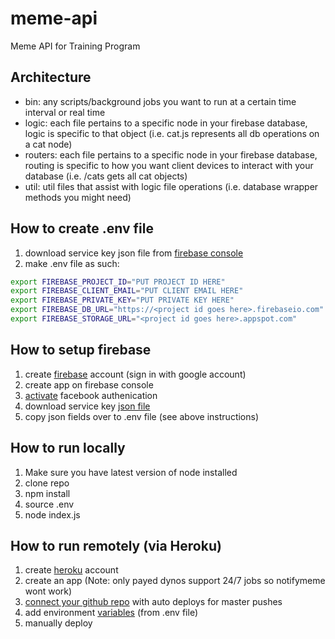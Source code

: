 # meme-api
Meme API for Training Program

## Architecture
- bin: any scripts/background jobs you want to run at a certain time interval or real time
- logic: each file pertains to a specific node in your firebase database, logic is specific to that object (i.e. cat.js represents all db operations on a cat node)
- routers: each file pertains to a specific node in your firebase database, routing is specific to how you want client devices to interact with your database (i.e. /cats gets all cat objects)
- util: util files that assist with logic file operations (i.e. database wrapper methods you might need)

## How to create .env file
1. download service key json file from [firebase console](https://firebase.google.com/docs/admin/setup#add_firebase_to_your_app)
2. make .env file as such:
```bash
export FIREBASE_PROJECT_ID="PUT PROJECT ID HERE"
export FIREBASE_CLIENT_EMAIL="PUT CLIENT EMAIL HERE"
export FIREBASE_PRIVATE_KEY="PUT PRIVATE KEY HERE"
export FIREBASE_DB_URL="https://<project id goes here>.firebaseio.com"
export FIREBASE_STORAGE_URL="<project id goes here>.appspot.com"
```

## How to setup firebase
1. create [firebase](https://console.firebase.google.com) account (sign in with google account)
2. create app on firebase console
3. [activate](https://firebase.google.com/docs/auth/ios/facebook-login#before_you_begin) facebook authenication
4. download service key [json file](https://firebase.google.com/docs/admin/setup#add_firebase_to_your_app)
5. copy json fields over to .env file (see above instructions)

## How to run locally
1. Make sure you have latest version of node installed
2. clone repo
3. npm install
4. source .env
5. node index.js

## How to run remotely (via Heroku)
1. create [heroku](https://signup.heroku.com/) account
2. create an app (Note: only payed dynos support 24/7 jobs so notifymeme wont work)
3. [connect your github repo](https://devcenter.heroku.com/articles/github-integration) with auto deploys for master pushes
4. add environment [variables](https://devcenter.heroku.com/articles/config-vars#setting-up-config-vars-for-a-deployed-application) (from .env file)
5. manually deploy
